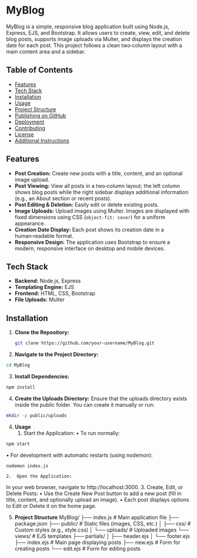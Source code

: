 # MyBlog

MyBlog is a simple, responsive blog application built using Node.js, Express, EJS, and Bootstrap. It allows users to create, view, edit, and delete blog posts, supports image uploads via Multer, and displays the creation date for each post. This project follows a clean two‑column layout with a main content area and a sidebar.

## Table of Contents

- [Features](#features)
- [Tech Stack](#tech-stack)
- [Installation](#installation)
- [Usage](#usage)
- [Project Structure](#project-structure)
- [Publishing on GitHub](#publishing-on-github)
- [Deployment](#deployment)
- [Contributing](#contributing)
- [License](#license)
- [Additional Instructions](#additional-instructions)

## Features

- **Post Creation:**
  Create new posts with a title, content, and an optional image upload.
- **Post Viewing:**
  View all posts in a two‑column layout; the left column shows blog posts while the right sidebar displays additional information (e.g., an About section or recent posts).
- **Post Editing & Deletion:**
  Easily edit or delete existing posts.
- **Image Uploads:**
  Upload images using Multer. Images are displayed with fixed dimensions using CSS (`object-fit: cover`) for a uniform appearance.
- **Creation Date Display:**
  Each post shows its creation date in a human‑readable format.
- **Responsive Design:**
  The application uses Bootstrap to ensure a modern, responsive interface on desktop and mobile devices.

## Tech Stack

- **Backend:** Node.js, Express
- **Templating Engine:** EJS
- **Frontend:** HTML, CSS, Bootstrap
- **File Uploads:** Multer

## Installation

1. **Clone the Repository:**

   ```bash
   git clone https://github.com/your-username/MyBlog.git
   ```
2.	**Navigate to the Project Directory:**
```bash
cd MyBlog
```

3. **Install Dependencies:**
```bash
npm install
```
4. **Create the Uploads Directory:**
Ensure that the uploads directory exists inside the public folder. You can create it manually or run:
```bash
mkdir -p public/uploads
```

4. **Usage**
	1.	Start the Application:
	•	To run normally:
```bash
npm start
```
•	For development with automatic restarts (using nodemon):
```bash
nodemon index.js
```
	2.	Open the Application:
In your web browser, navigate to http://localhost:3000.
	3.	Create, Edit, or Delete Posts:
	•	Use the Create New Post button to add a new post (fill in title, content, and optionally upload an image).
	•	Each post displays options to Edit or Delete it on the home page.

5. **Project Structure**
MyBlog/
├── index.js           # Main application file
├── package.json
├── public/            # Static files (images, CSS, etc.)
│   ├── css/           # Custom styles (e.g., style.css)
│   └── uploads/       # Uploaded images
└── views/             # EJS templates
    ├── partials/
    │   ├── header.ejs
    │   └── footer.ejs
    ├── index.ejs      # Main page displaying posts
    ├── new.ejs        # Form for creating posts
    └── edit.ejs       # Form for editing posts
